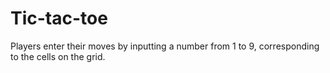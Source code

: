 # Tic-tac-toe
Players enter their moves by inputting a number from 1 to 9, corresponding to the cells on the grid.
